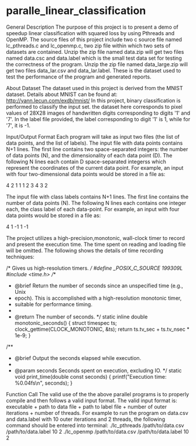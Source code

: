 # paralle_linear_classification

General Description
The purpose of this project is to present a demo of speedup linear classification with squared loss by using Pthreads and OpenMP.
The source files of this project include two c source file named lc_pthreads.c and lc_openmp.c, two zip file within which two sets
of datasets are contained. Unzip the zip file named data.zip will get two files named data.csc and data.label which is the small
test data set for testing the correctness of the program. Unzip the zip file named data_large.zip will get two files data_lar.csv
and data_lar.label. These is the dataset used to test the performance of the program and generated reports.

About Dataset
The dataset used in this project is derived from the MNIST dataset. Details about MNIST can be found at: 
http://yann.lecun.com/exdb/mnist/
In this project, binary classification is performed to classify the input set. the dataset here corresponds to pixel values of 28X28 images of handwritten
digits corresponding to digits '1' and '7'. In the label file provided, the label corresponding to digit '1' is 1, while for '7', it is -1.

Input/Output Format
Each program will take as input two files (the list of data points, and the list of labels).
The input file with data points contains N+1 lines. The first line contains two space-separated integers: the
number of data points (N), and the dimensionality of each data point (D). The following N lines each contain
D space-separated integerss which represent the coordinates of the current data point. For example, an
input with four two-dimensional data points would be stored in a file as: 

4 2
1 1
1 2
3 4
3 2

The input file with class labels contains N+1 lines. The first line contains the number of data points (N). The
following N lines each contains one integer each, the class label of each data-point. For example, an input
with four data points would be stored in a file as: 

4
1
-1
1
-1

The project utilizes a  high-precision,monotonic, wall-clock timer to record and present the execution time. The time spent on reading and loading file will be omitted.
The following shows the details of time recording techniques:

/* Gives us high-resolution timers. */
#define _POSIX_C_SOURCE 199309L
#include <time.h>
/**
* @brief Return the number of seconds since an unspecified time (e.g., Unix
* epoch). This is accomplished with a high-resolution monotonic timer,
* suitable for performance timing.
*
* @return The number of seconds.
*/
static inline double monotonic_seconds()
{
 struct timespec ts;
 clock_gettime(CLOCK_MONOTONIC, &ts);
 return ts.tv_sec + ts.tv_nsec * 1e-9;
 }
 
 /**
* @brief Output the seconds elapsed while execution.
*
* @param seconds Seconds spent on execution, excluding IO.
*/
static void print_time(double const seconds)
{
 printf("Execution time: %0.04fs\n", seconds);
}

Function Call
The valid use of the the above parallel programs is to properly compile and then follows a valid input format. 
The valid input format is: executable + path to data file + path to label file + number of outer iterations + number of threads. 
For example to run the program on data.csv and data.label with 10 outer iterations and 2 threads, the following command should be entered into terminal:
./lc_pthreads /path/to/data.csv /path/to/data.label 10 2
./lc_openmp /path/to/data.csv /path/to/data.label 10 2
